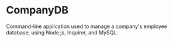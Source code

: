 # CompanyDB
Command-line application used to manage a company's employee database, using Node.js, Inquirer, and MySQL.
